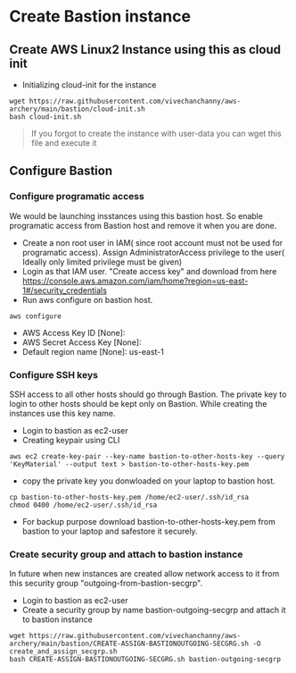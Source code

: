 # Create Bastion instance
## Create AWS Linux2 Instance using this as cloud init
- Initializing cloud-init for the instance
```
wget https://raw.githubusercontent.com/vivechanchanny/aws-archery/main/bastion/cloud-init.sh
bash cloud-init.sh
```
> If you forgot to create the instance with user-data you can wget this file and execute it
## Configure Bastion
### Configure programatic access
We would be launching insstances using this bastion host. So enable programatic access from Bastion host and remove it when you are done.
- Create a non root user in IAM( since root account must not be used for programatic access). Assign AdministratorAccess privilege to the user( Ideally only limited privilege must be given)
- Login as that IAM user. "Create access key" and download from here https://console.aws.amazon.com/iam/home?region=us-east-1#/security_credentials
- Run aws configure on bastion host.
```
aws configure
```
   - AWS Access Key ID [None]: 
   - AWS Secret Access Key [None]: 
   - Default region name [None]: us-east-1
### Configure SSH keys
SSH access to all other hosts should go through Bastion. The private key to login to other hosts should be kept only on Bastion. While creating the instances use this key name.
- Login to bastion as ec2-user
- Creating keypair using CLI
```
aws ec2 create-key-pair --key-name bastion-to-other-hosts-key --query 'KeyMaterial' --output text > bastion-to-other-hosts-key.pem
```
- copy the private key you donwloaded on your laptop to bastion host.
```
cp bastion-to-other-hosts-key.pem /home/ec2-user/.ssh/id_rsa
chmod 0400 /home/ec2-user/.ssh/id_rsa
```
- For backup purpose download bastion-to-other-hosts-key.pem from bastion to your laptop and safestore it securely.
### Create security group and attach to bastion instance
In future when new instances are created allow network access to it from this security group "outgoing-from-bastion-secgrp".
- Login to bastion as ec2-user
- Create a security group by name bastion-outgoing-secgrp and attach it to bastion instance
```
wget https://raw.githubusercontent.com/vivechanchanny/aws-archery/main/bastion/CREATE-ASSIGN-BASTIONOUTGOING-SECGRG.sh -O create_and_assign_secgrp.sh
bash CREATE-ASSIGN-BASTIONOUTGOING-SECGRG.sh bastion-outgoing-secgrp
```
